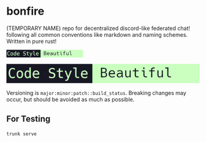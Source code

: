 # bonfire
(TEMPORARY NAME) repo for decentralized discord-like federated chat! following all common conventions like markdown and naming schemes. Written in pure rust! 

<img alt="Code Style: Beautiful" src="repo-style/code-style-beautiful-badge.png" style="height: 1.25rem">

![Code Style: Beautiful](repo-style/code-style-beautiful-badge.png)

Versioning is `major:minor:patch::build_status`. Breaking changes may occur, but should be avoided as much as possible. 

## For Testing

`trunk serve`
